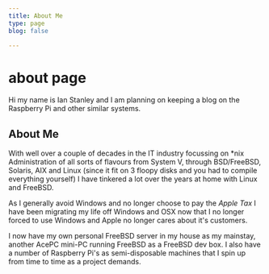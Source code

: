 ```yaml
---
title: About Me
type: page
blog: false

---
```


# about page


Hi my name is Ian Stanley and I am planning on keeping a blog on the Raspberry Pi and other similar systems.

## About Me
With well over a couple of decades in the IT industry focussing on \*nix Administration of all sorts of flavours from System V, through BSD/FreeBSD, Solaris, AIX and Linux (since it fit on 3 floopy disks and you had to compile everything yourself) I have tinkered a lot over the years at home with Linux and FreeBSD.
 
As I generally avoid Windows and no longer choose to pay the *Apple Tax* I have been migrating my life off Windows and OSX now that I no longer forced to use Windows and Apple no longer cares about it's customers.

I now have my own personal FreeBSD server in my house as my mainstay, another AcePC mini-PC running FreeBSD as a FreeBSD dev box. I also have a number of Raspberry Pi's as semi-disposable machines that I spin up from time to time as a project demands.

